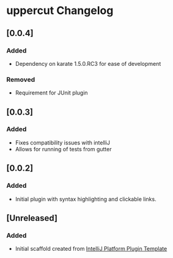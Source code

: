 <!-- Keep a Changelog guide -> https://keepachangelog.com -->

# uppercut Changelog

## [0.0.4]
### Added
- Dependency on karate 1.5.0.RC3 for ease of development

### Removed
- Requirement for JUnit plugin

## [0.0.3]
### Added
- Fixes compatibility issues with intelliJ
- Allows for running of tests from gutter

## [0.0.2]
### Added
- Initial plugin with syntax highlighting and clickable links.

## [Unreleased]
### Added
- Initial scaffold created from [IntelliJ Platform Plugin Template](https://github.com/JetBrains/intellij-platform-plugin-template)
